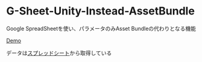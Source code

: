 # G-Sheet-Unity-Instead-AssetBundle
Google SpreadSheetを使い、パラメータのみAsset Bundleの代わりとなる機能

[Demo](https://ayutaz.github.io/G-Sheet-Unity-Instead-AssetBundle/WebGL/WebGL/)

データは[スプレッドシート](https://docs.google.com/spreadsheets/d/16rDTtiGk-0jFK-uOviXpfboeLoaKQgvpKHNQT7w7kOw/edit?usp=sharing)から取得している
